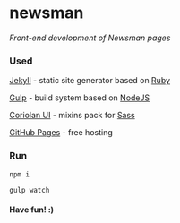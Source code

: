 # newsman

_Front-end development of Newsman pages_

### Used

[Jekyll](https://jekyllrb.com) - static site generator based on [Ruby](https://www.ruby-lang.org)

[Gulp](http://gulpjs.com) - build system based on [NodeJS](https://nodejs.org)

[Coriolan UI](https://coriolan-ui.github.io) - mixins pack for [Sass](http://sass-lang.com)

[GitHub Pages](https://pages.github.com) - free hosting

### Run

`npm i`

`gulp watch`

#### Have fun! :)
